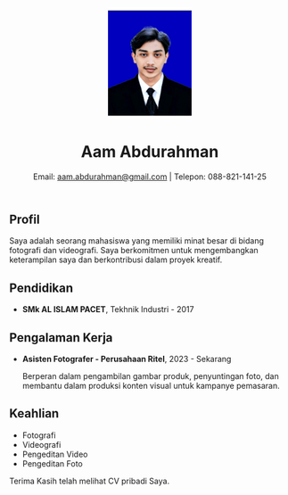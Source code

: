 
<!DOCTYP html>
<html lang="id">
<head>
    <meta charset="UTF-8">
    <meta name="viewport" content="width=device-width, initial-scale=001">
    <link rel="stylesheet" href="styles.css">
</head>
<body>
    <div class="container">
        <header>
            <img src="pp.jpg" alt="Profile picture of Aam Abdurahman" class="profile-photo" width="150" height="200">
            <h1>Aam Abdurahman</h1>
            <p>Email: <a href="mailto:aam.abdurahman@gmail.com">aam.abdurahman@gmail.com</a> | Telepon: 088-821-141-25</p>
        </header>
        <section class="section">
            <h2>Profil</h2>
            <p>Saya adalah seorang mahasiswa yang memiliki minat besar di bidang fotografi dan videografi. Saya berkomitmen untuk mengembangkan keterampilan saya dan berkontribusi dalam proyek kreatif.</p>
        </section>
        <section class="section">
            <h2>Pendidikan</h2>
            <ul>
                <li><strong>SMk AL ISLAM PACET</strong>, Tekhnik Industri - 2017</li>
            </ul>
        </section>
        <section class="section">
            <h2>Pengalaman Kerja</h2>
            <ul>
                <li><strong>Asisten Fotografer - Perusahaan Ritel</strong>, 2023 - Sekarang
                    <p>Berperan dalam pengambilan gambar produk, penyuntingan foto, dan membantu dalam produksi konten visual untuk kampanye pemasaran.</p>
                </li>
            </ul>
        </section>
        <section class="section">
            <h2>Keahlian</h2>
            <ul>
                <li>Fotografi</li>
                <li>Videografi</li>
                <li>Pengeditan Video</li>
                <li>Pengeditan Foto</li>
            </ul>
        </section>
        <footer>
            <p>Terima Kasih telah melihat CV pribadi Saya.</p>
        </footer>
    </div>
</body>
</html>
